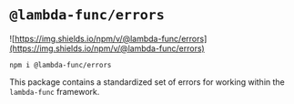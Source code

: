 # `@lambda-func/errors`

![https://img.shields.io/npm/v/@lambda-func/errors](https://img.shields.io/npm/v/@lambda-func/errors)

```shell
npm i @lambda-func/errors
```

This package contains a standardized set of errors for working within the `lambda-func` framework.
